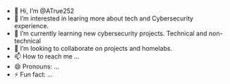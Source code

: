 - 👋 Hi, I’m @ATrue252
- 👀 I’m interested in learing more about tech and Cybersecurity experience. 
- 🌱 I’m currently learning new cybersecurity projects. Technical and non-technical
- 💞️ I’m looking to collaborate on projects and homelabs. 
- 📫 How to reach me ...
- 😄 Pronouns: ...
- ⚡ Fun fact: ...

<!---
ATrue252/ATrue252 is a ✨ special ✨ repository because its `README.md` (this file) appears on your GitHub profile.
You can click the Preview link to take a look at your changes.
--->
